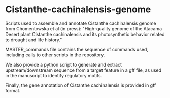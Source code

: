 # Cistanthe-cachinalensis-genome


Scripts used to assemble and annotate Cistanthe cachinalensis genome from Chomentowska et al (in press): "High-quality genome of the Atacama Desert plant Cistanthe cachinalensis and its photosynthetic behavior related to drought and life history."

MASTER_commands file contains the sequence of commands used, including calls to other scripts in the repository.

We also provide a python script to generate and extract upstream/downstream sequence from a target feature in a gff file, as used in the manuscript to identify regulatory motifs. 

Finally, the gene annotation of Cistanthe cachinalensis is provided in gff format.
